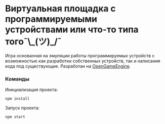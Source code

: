 # Виртуальная площадка с программируемыми устройствами или что-то типа того¯\\\_(ツ)\_/¯

Игра основанная на эмуляции работы программируемых устройств с возможностью как разработки собственных устройств, так и написания кода под существующие. Разработан на [OpenGameEngine](https://github.com/DanteZZ/oge-ts).

### Команды

Инициализация проекта:

```
npm install
```

Запуск проекта:

```
npm start
```
